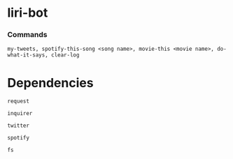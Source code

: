 # liri-bot
### Commands
```
my-tweets, spotify-this-song <song name>, movie-this <movie name>, do-what-it-says, clear-log
```

# Dependencies
```
request

inquirer

twitter

spotify

fs
```
